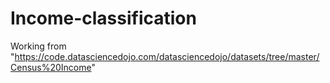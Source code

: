 # Income-classification
Working from "https://code.datasciencedojo.com/datasciencedojo/datasets/tree/master/Census%20Income"
